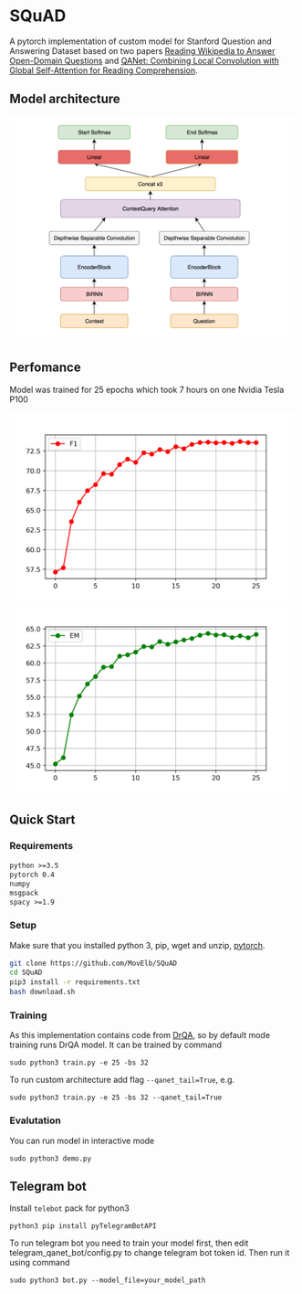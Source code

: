 # SQuAD
A pytorch implementation of custom model for Stanford Question and Answering Dataset based on two papers [Reading Wikipedia to Answer Open-Domain Questions](http://www-cs.stanford.edu/people/danqi/papers/acl2017.pdf) and [QANet: Combining Local Convolution with Global Self-Attention for Reading Comprehension](https://arxiv.org/abs/1804.09541). 

## Model architecture
<img src="img/model.png" width="500">

## Perfomance
Model was trained for 25 epochs which took 7 hours on one Nvidia Tesla P100

<img src="img/f1.png" width="500"> <img src="img/em.png" width="500">

## Quick Start
### Requirements
	python >=3.5
	pytorch 0.4
	numpy
	msgpack
	spacy >=1.9
### Setup
Make sure that you installed python 3, pip, wget and unzip, [pytorch](http://pytorch.org/).

```bash
git clone https://github.com/MovElb/SQuAD
cd SQuAD
pip3 install -r requirements.txt
bash download.sh
```

### Training
As this implementation contains code from [DrQA](https://github.com/facebookresearch/DrQA), so by default mode training runs DrQA model. It can be trained by command

```
sudo python3 train.py -e 25 -bs 32
```

To run custom architecture add flag `--qanet_tail=True`, e.g.

```
sudo python3 train.py -e 25 -bs 32 --qanet_tail=True
```

### Evalutation
You can run model in interactive mode

```
sudo python3 demo.py
```

## Telegram bot
Install `telebot` pack for python3

```
python3 pip install pyTelegramBotAPI
```

To run telegram bot you need to train your model first, then edit telegram\_qanet_bot/config.py to change telegram bot token id. Then run it using command

```
sudo python3 bot.py --model_file=your_model_path
```
